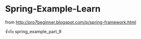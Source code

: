 # Spring-Example-Learn
from http://pro7beginner.blogspot.com/p/spring-framework.html

ซ้ำกับ spring_example_part_9 

